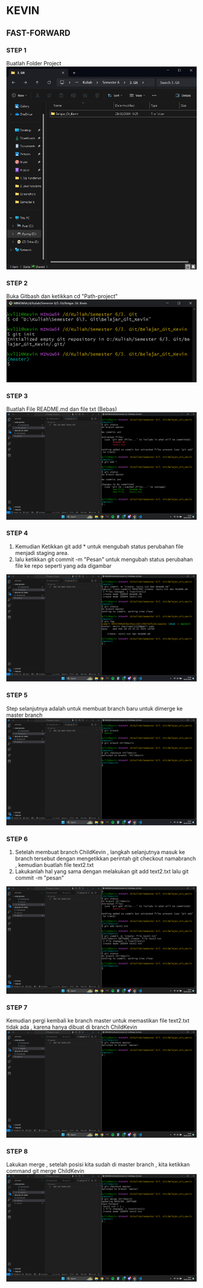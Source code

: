 # KEVIN

## FAST-FORWARD

### STEP 1
Buatlah Folder Project 
![](/img/1.%20Buat%20Folder%20Project.png)


### STEP 2
Buka Gitbash dan ketikkan cd "Path-project"
![](/img/2.%20Buka%20folder%20di%20git.png)

### STEP 3
Buatlah File README.md dan file txt (Bebas)
![](/img/3.%20Membuat%20README.png)

### STEP 4
1. Kemudian Ketikkan git add * untuk mengubah status perubahan file menjadi staging area.
2. lalu ketikkan git commit -m "Pesan" untuk mengubah status perubahan file ke repo seperti yang ada digambar

![](/img/4..png)

### STEP 5
Step selanjutnya adalah untuk membuat branch baru untuk dimerge ke master branch
![](/img/5..png)

### STEP 6
1. Setelah membuat branch ChildKevin , langkah selanjutnya masuk ke branch tersebut dengan mengetikkan perintah git checkout namabranch , kemudian buatlah file text2.txt
2. Lakukanlah hal yang sama dengan melakukan git add text2.txt lalu git commit -m "pesan"

![](/img/6.png)

### STEP 7
Kemudian pergi kembali ke branch master untuk memastikan file text2.txt tidak ada , karena hanya dibuat di branch ChildKevin
![](/img/7.png)

### STEP 8
Lakukan merge , setelah posisi kita sudah di master branch , kita ketikkan command git merge ChildKevin
![](/img/8.png)